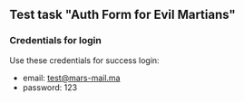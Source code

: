 ## Test task "Auth Form for Evil Martians"

### Credentials for login

Use these credentials for success login:

- email: test@mars-mail.ma
- password: 123
